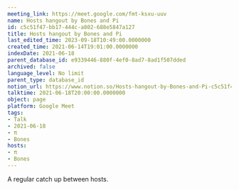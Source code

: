 ```yaml
---
meeting_link: https://meet.google.com/fmt-ksxu-uuv
name: Hosts hangout by Bones and Pi
id: c5c51f47-bb17-444c-a802-688e5847a127
title: Hosts hangout by Bones and Pi
last_edited_time: 2023-09-18T10:49:00.0000000
created_time: 2021-06-14T19:01:00.0000000
indexDate: 2021-06-18
parent_database_id: e9339446-880f-4ef0-8ad7-8ad1f507dded
archived: false
language_level: No limit
parent_type: database_id
notion_url: https://www.notion.so/Hosts-hangout-by-Bones-and-Pi-c5c51f47bb17444ca802688e5847a127
talktime: 2021-06-18T20:00:00.0000000
object: page
platform: Google Meet
tags:
- Talk
- 2021-06-18
- π
- Bones
hosts:
- π
- Bones
---
```


A regular catch up between hosts.


